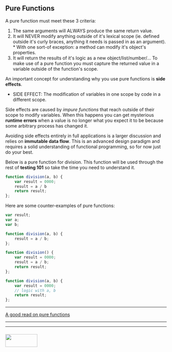 ## Pure Functions
A pure function must meet these 3 criteria: 
1. The same arguments will ALWAYS produce the same return value.  
2. It will NEVER modify anything outside of it's lexical scope (ie. defined outside it's curly braces, anything it needs is passed in as an argument).  
        * With one sort-of exception: a method can modify it's object's properties.  
3. It will return the results of it's logic as a new object/list/number/...  To make use of a pure function you must capture the returned value in a variable outside of the function's scope.  

An important concept for understanding why you use pure functions is __side effects__.  
* SIDE EFFECT: The modification of variables in one scope by code in a different scope.  

Side effects are caused by _impure functions_ that reach outside of their scope to modify variables.  When this happens you can get mysterious **runtime errors** when a value is no longer what you expect it to be because some arbitrary process has changed it.

Avoiding side effects entirely in full applications is a larger discussion and relies on __immutable data flow__.  This is an advanced design paradigm and requires a solid understanding of functional programming, so for now just do your best.

Below is a pure function for division.  This function will be used through the rest of **testing 101** so take the time you need to understand it.
```javascript
function division(a, b) {
	var result = 0000;
	result = a / b
	return result;
};
```

Here are some counter-examples of pure functions:
```javascript
var result;
var a; 
var b;

function division(a, b) {
	result = a / b;
};

function division() {
	var result = 0000;
	result = a / b;
	return result;
};

function division(a, b) {
	var result = 0000;
	// logic with a, b
	return result;
};
```

___

[A good read on pure functions](https://www.sitepoint.com/an-introduction-to-reasonably-pure-functional-programming/)

___
___
### <a href="http://elewa.education/blog" target="_blank"><img src="https://user-images.githubusercontent.com/18554853/34921062-506450ae-f97d-11e7-875f-6feeb26ad72d.png" width="100" height="40"/></a>